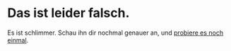 # Das ist leider falsch.
Es ist schlimmer. Schau ihn dir nochmal genauer an, und [probiere es noch einmal](http://robertnickel.online/radolfzell/start.html).
